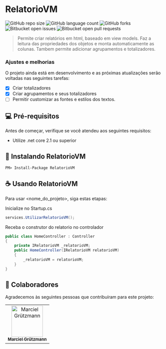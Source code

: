 # RelatorioVM

![GitHub repo size](https://img.shields.io/github/repo-size/Marciel032/RelatorioVM?style=for-the-badge)
![GitHub language count](https://img.shields.io/github/languages/count/Marciel032/RelatorioVM?style=for-the-badge)
![GitHub forks](https://img.shields.io/github/forks/Marciel032/RelatorioVM?style=for-the-badge)
![Bitbucket open issues](https://img.shields.io/bitbucket/issues/Marciel032/RelatorioVM?style=for-the-badge)
![Bitbucket open pull requests](https://img.shields.io/bitbucket/pr-raw/Marciel032/RelatorioVM?style=for-the-badge)


> Permite criar relatórios em html, baseado em view models. Faz a leitura das propriedades dos objetos e monta automaticamente as colunas. 
> Tambem permite adicionar agrupamentos e totalizadores.

### Ajustes e melhorias

O projeto ainda está em desenvolvimento e as próximas atualizações serão voltadas nas seguintes tarefas:

- [x] Criar totalizadores
- [x] Criar agrupamentos e seus totalizadores
- [ ] Permitir customizar as fontes e estilos dos textos.

## 💻 Pré-requisitos

Antes de começar, verifique se você atendeu aos seguintes requisitos:
* Utilize .net core 2.1 ou superior

## 🚀 Instalando RelatorioVM

```
PM> Install-Package RelatorioVM
```

## ☕ Usando RelatorioVM

Para usar <nome_do_projeto>, siga estas etapas:

Inicialize no Startup.cs
```csharp
services.UtilizarRelatorioVM();
```

Receba o construtor do relatorio no controlador
```csharp
public class HomeController : Controller
{
    private IRelatorioVM _relatorioVM;
    public HomeController(IRelatorioVM relatorioVM)
    {
        _relatorioVM = relatorioVM;
    }
}
```

## 🤝 Colaboradores

Agradecemos às seguintes pessoas que contribuíram para este projeto:

<table>
  <tr>
    <td align="center">
      <a href="https://github.com/Marciel032">
        <img src="https://avatars3.githubusercontent.com/Marciel032" width="100px;" alt="Marciel Grützmann"/><br>
        <sub>
          <b>Marciel Grützmann</b>
        </sub>
      </a>
    </td>    
  </tr>
</table>
